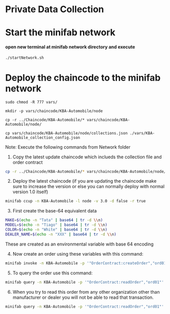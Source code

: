 # Private Data Collection

# Start the minifab network
#### open new terminal at minifab network directory and execute
```
./startNetwork.sh
```

# Deploy the chaincode to the minifab network

```
sudo chmod -R 777 vars/
```

```
mkdir -p vars/chaincode/KBA-Automobile/node
```

```
cp -r ../Chaincode/KBA-Automobile/* vars/chaincode/KBA-Automobile/node/
```

```
cp vars/chaincode/KBA-Automobile/node/collections.json ./vars/KBA-Automobile_collection_config.json
```

Note: Execute the following commands from Network folder

1. Copy the latest update chaincode which inclueds the collection file and order contract
```bash
cp -r ../Chaincode/KBA-Automobile/* vars/chaincode/KBA-Automobile/node/
```

2. Deploy the latest chaincode (if you are updating the chaincode make sure to increase the version or else you can normally deploy with normal version 1.0 itself)

```bash
minifab ccup -n KBA-Automobile -l node -v 3.0 -d false -r true
```

3. First create the base-64 equivalent data

```bash
MAKE=$(echo -n "Tata" | base64 | tr -d \\n)
MODEL=$(echo -n "Tiago" | base64 | tr -d \\n)
COLOR=$(echo -n "White" | base64 | tr -d \\n)
DEALER_NAME=$(echo -n "XXX" | base64 | tr -d \\n)
```

These are created as an environmental variable with base 64 encoding

4. Now create an order using these variables with this command:

```bash
minifab invoke -n KBA-Automobile -p '"OrderContract:createOrder","ord01"' -t '{"make":"'$MAKE'","model":"'$MODEL'","color":"'$COLOR'","dealerName":"'$DEALER_NAME'"}' -o dealer.auto.com
```

5. To query the order use this command:

```bash
minifab query -n KBA-Automobile -p '"OrderContract:readOrder","ord01"'
```

6. When you try to read this order from any other organization other than manufacturer or dealer you will not be able to read that transaction.

```bash
minifab query -n KBA-Automobile -p '"OrderContract:readOrder","ord01"' -o mvd.auto.com
```

